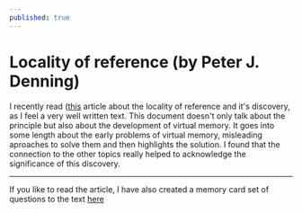 ```yaml
---
published: true
---
```

Locality of reference (by Peter J. Denning)
=========================

I recently read ([this](http://denninginstitute.com/pjd/PUBS/CACMcols/cacmJul05.pdf "locality-of-reference") article about the locality of reference and it's discovery, as I feel a very well written text.
This document doesn't only talk about the principle but also about the development of virtual memory.
It goes into some length about the early problems of virtual memory, misleading aproaches to solve them and then highlights the solution.
I found that the connection to the other topics really helped to acknowledge the significance of this discovery.

**********

If you like to read the article, I have also created a memory card set of questions to the text
[here](https://www.memcode.com/courses/1897 "memory cards on memcode.com")
